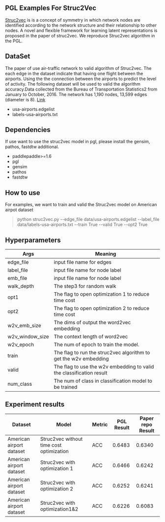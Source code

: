 ## PGL Examples For Struc2Vec
[Struc2vec](https://arxiv.org/abs/1704.03165) is is a concept of symmetry in which network nodes are identified according to the network structure and their relationship to other nodes. A novel and flexible framework for learning latent representations is proposed in the paper of struc2vec. We reproduce Struc2vec algorithm in the PGL.
##  DataSet
The paper of use air-traffic network to valid algorithm of Struc2vec.
The each edge in the dataset indicate that having one flight between the airports. Using the the connection between the airports to predict the level of activity. The following dataset will be used to valid the algorithm accuracy.Data collected from the Bureau of Transportation Statistics2 from January to October, 2016. The network has 1,190 nodes, 13,599 edges (diameter is 8). [Link](https://www.transtats.bts.gov/)

- usa-airports.edgelist 
- labels-usa-airports.txt

## Dependencies
If use want to use the struc2vec model in pgl, please install the gensim, pathos, fastdtw additional.
- paddlepaddle>=1.6
- pgl
- gensim 
- pathos
- fastdtw

## How to use
For examples, we want to train and valid the Struc2vec model on American airpot dataset 
> python struc2vec.py --edge_file data/usa-airports.edgelist --label_file data/labels-usa-airports.txt --train True --valid True --opt2 True

## Hyperparameters
| Args| Meaning|
| ------------- | ------------- |
| edge_file | input file name for edges|
| label_file | input file name for node label|
| emb_file | input file name for node label|
| walk_depth| The step3 for random walk|
| opt1| The flag to open optimization 1 to reduce time cost|
| opt2| The flag to open optimization 2 to reduce time cost|
| w2v_emb_size| The dims of output the word2vec embedding|
| w2v_window_size| The context length of word2vec|
| w2v_epoch| The num of epoch to train the model.|
| train| The flag to run the struc2vec algorithm to get the w2v embedding|
| valid| The flag to use the w2v embedding to valid the classification result|
| num_class| The num of class in classification model to be trained|

##  Experiment results
| Dataset | Model | Metric | PGL Result | Paper repo Result |
| ------------- | ------------- |------------- |------------- |------------- |
| American airport dataset | Struc2vec without time cost optimization| ACC |0.6483|0.6340|
| American airport dataset | Struc2vec with optimization 1| ACC |0.6466|0.6242|
| American airport dataset | Struc2vec with optimization 2| ACC |0.6252|0.6241|
| American airport dataset | Struc2vec with optimization1&2| ACC |0.6226|0.6083|

